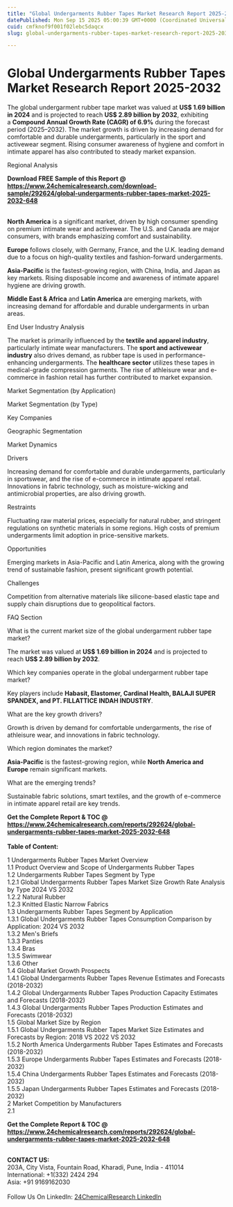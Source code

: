```yaml
---
title: "Global Undergarments Rubber Tapes Market Research Report 2025-2032"
datePublished: Mon Sep 15 2025 05:00:39 GMT+0000 (Coordinated Universal Time)
cuid: cmfknof9f001f02lebc5daqcx
slug: global-undergarments-rubber-tapes-market-research-report-2025-2032

---
```


# Global Undergarments Rubber Tapes Market Research Report 2025-2032

<p>The global undergarment rubber tape market was valued at <strong>US$ 1.69 billion in 2024</strong> and is projected to reach <strong>US$ 2.89 billion by 2032</strong>, exhibiting a <strong>Compound Annual Growth Rate (CAGR) of 6.9%</strong> during the forecast period (2025–2032). The market growth is driven by increasing demand for comfortable and durable undergarments, particularly in the sport and activewear segment. Rising consumer awareness of hygiene and comfort in intimate apparel has also contributed to steady market expansion.</p><p>
Regional Analysis</p><p>
</p><div><b>Download FREE Sample of this Report @ 
            <a href="https://www.24chemicalresearch.com/download-sample/292624/global-undergarments-rubber-tapes-market-2025-2032-648">
            https://www.24chemicalresearch.com/download-sample/292624/global-undergarments-rubber-tapes-market-2025-2032-648</a></b></div><br><p><strong>North America</strong> is a significant market, driven by high consumer spending on premium intimate wear and activewear. The U.S. and Canada are major consumers, with brands emphasizing comfort and sustainability.</p><p>
</p><p><strong>Europe</strong> follows closely, with Germany, France, and the U.K. leading demand due to a focus on high-quality textiles and fashion-forward undergarments.</p><p>
</p><p><strong>Asia-Pacific</strong> is the fastest-growing region, with China, India, and Japan as key markets. Rising disposable income and awareness of intimate apparel hygiene are driving growth.</p><p>
</p><p><strong>Middle East &amp; Africa</strong> and <strong>Latin America</strong> are emerging markets, with increasing demand for affordable and durable undergarments in urban areas.</p><p>
End User Industry Analysis</p><p>
</p><p>The market is primarily influenced by the <strong>textile and apparel industry</strong>, particularly intimate wear manufacturers. The <strong>sport and activewear industry</strong> also drives demand, as rubber tape is used in performance-enhancing undergarments. The <strong>healthcare sector</strong> utilizes these tapes in medical-grade compression garments. The rise of athleisure wear and e-commerce in fashion retail has further contributed to market expansion.</p><p>
Market Segmentation (by Application)</p><p>
</p><p>
Market Segmentation (by Type)</p><p>
</p><p>
Key Companies</p><p>
</p><p>
Geographic Segmentation</p><p>
</p><p>
Market Dynamics</p><p>
Drivers</p><p>
</p><p>Increasing demand for comfortable and durable undergarments, particularly in sportswear, and the rise of e-commerce in intimate apparel retail. Innovations in fabric technology, such as moisture-wicking and antimicrobial properties, are also driving growth.</p><p>
Restraints</p><p>
</p><p>Fluctuating raw material prices, especially for natural rubber, and stringent regulations on synthetic materials in some regions. High costs of premium undergarments limit adoption in price-sensitive markets.</p><p>
Opportunities</p><p>
</p><p>Emerging markets in Asia-Pacific and Latin America, along with the growing trend of sustainable fashion, present significant growth potential.</p><p>
Challenges</p><p>
</p><p>Competition from alternative materials like silicone-based elastic tape and supply chain disruptions due to geopolitical factors.</p><p>
FAQ Section</p><p>
What is the current market size of the global undergarment rubber tape market?</p><p>
</p><p>The market was valued at <strong>US$ 1.69 billion in 2024</strong> and is projected to reach <strong>US$ 2.89 billion by 2032</strong>.</p><p>
Which key companies operate in the global undergarment rubber tape market?</p><p>
</p><p>Key players include <strong>Habasit, Elastomer, Cardinal Health, BALAJI SUPER SPANDEX, and PT. FILLATTICE INDAH INDUSTRY</strong>.</p><p>
What are the key growth drivers?</p><p>
</p><p>Growth is driven by demand for comfortable undergarments, the rise of athleisure wear, and innovations in fabric technology.</p><p>
Which region dominates the market?</p><p>
</p><p><strong>Asia-Pacific</strong> is the fastest-growing region, while <strong>North America and Europe</strong> remain significant markets.</p><p>
What are the emerging trends?</p><p>
</p><p>Sustainable fabric solutions, smart textiles, and the growth of e-commerce in intimate apparel retail are key trends.</p>

<div><b>Get the Complete Report & TOC @ 
            <a href="https://www.24chemicalresearch.com/reports/292624/global-undergarments-rubber-tapes-market-2025-2032-648">
            https://www.24chemicalresearch.com/reports/292624/global-undergarments-rubber-tapes-market-2025-2032-648</a></b></div><br>
            <b>Table of Content:</b><p>1 Undergarments Rubber Tapes Market Overview<br />
    1.1 Product Overview and Scope of Undergarments Rubber Tapes<br />
    1.2 Undergarments Rubber Tapes Segment by Type<br />
        1.2.1 Global Undergarments Rubber Tapes Market Size Growth Rate Analysis by Type 2024 VS 2032<br />
        1.2.2 Natural Rubber<br />
        1.2.3 Knitted Elastic Narrow Fabrics<br />
    1.3 Undergarments Rubber Tapes Segment by Application<br />
        1.3.1 Global Undergarments Rubber Tapes Consumption Comparison by Application: 2024 VS 2032<br />
        1.3.2 Men's Briefs<br />
        1.3.3 Panties<br />
        1.3.4 Bras<br />
        1.3.5 Swimwear<br />
        1.3.6 Other<br />
    1.4 Global Market Growth Prospects<br />
        1.4.1 Global Undergarments Rubber Tapes Revenue Estimates and Forecasts (2018-2032)<br />
        1.4.2 Global Undergarments Rubber Tapes Production Capacity Estimates and Forecasts (2018-2032)<br />
        1.4.3 Global Undergarments Rubber Tapes Production Estimates and Forecasts (2018-2032)<br />
    1.5 Global Market Size by Region<br />
        1.5.1 Global Undergarments Rubber Tapes Market Size Estimates and Forecasts by Region: 2018 VS 2022 VS 2032<br />
        1.5.2 North America Undergarments Rubber Tapes Estimates and Forecasts (2018-2032)<br />
        1.5.3 Europe Undergarments Rubber Tapes Estimates and Forecasts (2018-2032)<br />
        1.5.4 China Undergarments Rubber Tapes Estimates and Forecasts (2018-2032)<br />
        1.5.5 Japan Undergarments Rubber Tapes Estimates and Forecasts (2018-2032)<br />
2 Market Competition by Manufacturers<br />
    2.1 </p>

<div><b>Get the Complete Report & TOC @ 
            <a href="https://www.24chemicalresearch.com/reports/292624/global-undergarments-rubber-tapes-market-2025-2032-648">
            https://www.24chemicalresearch.com/reports/292624/global-undergarments-rubber-tapes-market-2025-2032-648</a></b></div><br>

<b>CONTACT US:</b><br>
            203A, City Vista, Fountain Road, Kharadi, Pune, India - 411014<br>
            International: +1(332) 2424 294<br>
            Asia: +91 9169162030 <br><br>
            Follow Us On LinkedIn: <a href="https://www.linkedin.com/company/24chemicalresearch/">24ChemicalResearch LinkedIn</a>